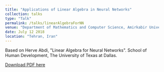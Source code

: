 ```yaml
---
title: "Applications of Linear Algebra in Neural Networks"
collection: talks
type: "Talk"
permalink: /talks/linearAlgebraForNN
venue: "Department of Mathematics and Computer Science, Amirkabir University of Technology"
date: July 12 2018
location: "Tehran, Iran"
---
```


Based on Herve Abdi, "Linear Algebra for Neural Networks". School of Human Development, The University of Texas at Dallas.

[Download PDF here](http://sinamahdipour.github.io/files/linearalgebra.pdf)
